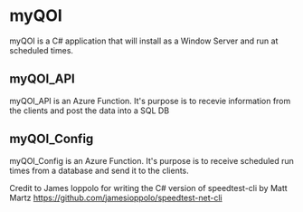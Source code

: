 # myQOI
myQOI is a C# application that will install as a Window Server and run at scheduled times.

## myQOI_API
myQOI_API is an Azure Function. It's purpose is to recevie information from the clients and post the data into a SQL DB

## myQOI_Config
myQOI_Config is an Azure Function. It's purpose is to receive scheduled run times from a database and send it to the clients.





Credit to James Ioppolo for writing the C# version of speedtest-cli by Matt Martz
https://github.com/jamesioppolo/speedtest-net-cli
